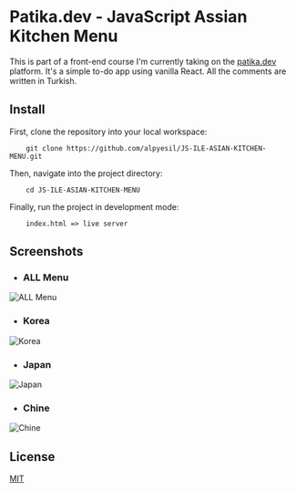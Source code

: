 # Patika.dev - JavaScript Assian Kitchen Menu
This is part of a front-end course I'm currently taking on the [patika.dev](https://app.patika.dev/) platform.
It's a simple to-do app using vanilla React. All the comments are written in Turkish.

## Install
First, clone the repository into your local workspace:
```
    git clone https://github.com/alpyesil/JS-ILE-ASIAN-KITCHEN-MENU.git
```

Then, navigate into the project directory:
```
    cd JS-ILE-ASIAN-KITCHEN-MENU
```

Finally, run the project in development mode:
```
    index.html => live server
```

## Screenshots
- ### ALL Menu
![ALL Menu](https://cdn.discordapp.com/attachments/916029512884563999/947554979340779580/unknown.png)
- ### Korea
![Korea](https://cdn.discordapp.com/attachments/916029512884563999/947555064338321458/unknown.png)
- ### Japan
![Japan](https://cdn.discordapp.com/attachments/916029512884563999/947555107938111538/unknown.png)
- ### Chine
![Chine](https://cdn.discordapp.com/attachments/916029512884563999/947555183955685396/unknown.png)


## License
[MIT](https://choosealicense.com/licenses/mit/)
